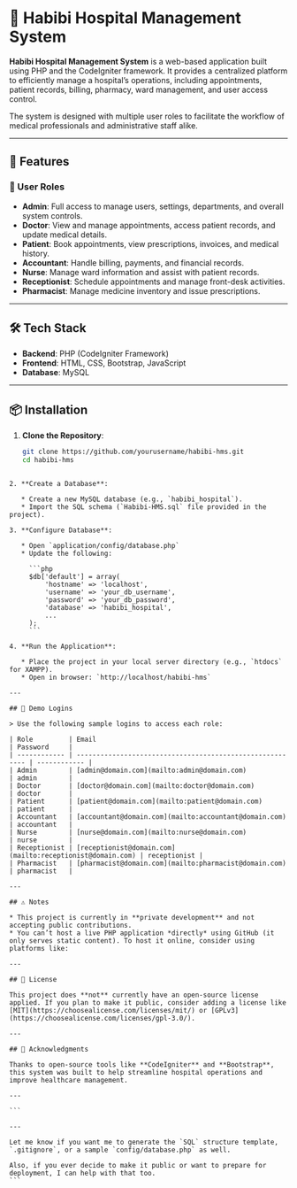 # 🏥 Habibi Hospital Management System

**Habibi Hospital Management System** is a web-based application built using PHP and the CodeIgniter framework. It provides a centralized platform to efficiently manage a hospital’s operations, including appointments, patient records, billing, pharmacy, ward management, and user access control.

The system is designed with multiple user roles to facilitate the workflow of medical professionals and administrative staff alike.

---

## 🚀 Features

### 👥 User Roles

- **Admin**: Full access to manage users, settings, departments, and overall system controls.
- **Doctor**: View and manage appointments, access patient records, and update medical details.
- **Patient**: Book appointments, view prescriptions, invoices, and medical history.
- **Accountant**: Handle billing, payments, and financial records.
- **Nurse**: Manage ward information and assist with patient records.
- **Receptionist**: Schedule appointments and manage front-desk activities.
- **Pharmacist**: Manage medicine inventory and issue prescriptions.

---

## 🛠️ Tech Stack

- **Backend**: PHP (CodeIgniter Framework)
- **Frontend**: HTML, CSS, Bootstrap, JavaScript
- **Database**: MySQL

---

## 📦 Installation

1. **Clone the Repository**:
   ```bash
   git clone https://github.com/yourusername/habibi-hms.git
   cd habibi-hms
   ```

````

2. **Create a Database**:

   * Create a new MySQL database (e.g., `habibi_hospital`).
   * Import the SQL schema (`Habibi-HMS.sql` file provided in the project).

3. **Configure Database**:

   * Open `application/config/database.php`
   * Update the following:

     ```php
     $db['default'] = array(
         'hostname' => 'localhost',
         'username' => 'your_db_username',
         'password' => 'your_db_password',
         'database' => 'habibi_hospital',
         ...
     );
     ```

4. **Run the Application**:

   * Place the project in your local server directory (e.g., `htdocs` for XAMPP).
   * Open in browser: `http://localhost/habibi-hms`

---

## 🔐 Demo Logins

> Use the following sample logins to access each role:

| Role         | Email                                                     | Password     |
| ------------ | --------------------------------------------------------- | ------------ |
| Admin        | [admin@domain.com](mailto:admin@domain.com)               | admin        |
| Doctor       | [doctor@domain.com](mailto:doctor@domain.com)             | doctor       |
| Patient      | [patient@domain.com](mailto:patient@domain.com)           | patient      |
| Accountant   | [accountant@domain.com](mailto:accountant@domain.com)     | accountant   |
| Nurse        | [nurse@domain.com](mailto:nurse@domain.com)               | nurse        |
| Receptionist | [receptionist@domain.com](mailto:receptionist@domain.com) | receptionist |
| Pharmacist   | [pharmacist@domain.com](mailto:pharmacist@domain.com)     | pharmacist   |

---

## ⚠️ Notes

* This project is currently in **private development** and not accepting public contributions.
* You can’t host a live PHP application *directly* using GitHub (it only serves static content). To host it online, consider using platforms like:

---

## 📄 License

This project does **not** currently have an open-source license applied. If you plan to make it public, consider adding a license like [MIT](https://choosealicense.com/licenses/mit/) or [GPLv3](https://choosealicense.com/licenses/gpl-3.0/).

---

## 🙌 Acknowledgments

Thanks to open-source tools like **CodeIgniter** and **Bootstrap**, this system was built to help streamline hospital operations and improve healthcare management.

---

```

---

Let me know if you want me to generate the `SQL` structure template, `.gitignore`, or a sample `config/database.php` as well.

Also, if you ever decide to make it public or want to prepare for deployment, I can help with that too.
```
````

